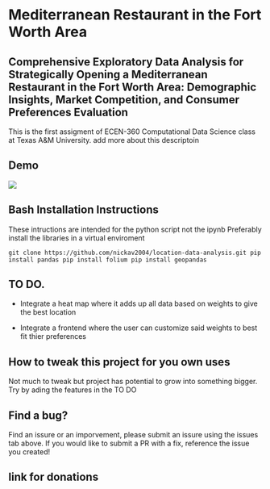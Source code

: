 # Mediterranean Restaurant in the Fort Worth Area

## Comprehensive Exploratory Data Analysis for Strategically Opening a Mediterranean Restaurant in the Fort Worth Area: Demographic Insights, Market Competition, and Consumer Preferences Evaluation

This is the first assigment of ECEN-360 Computational Data Science class at Texas A&M University. add more about this descriptoin

## Demo

<img src="https://i.giphy.com/f7nXNdIKLppPbqX7o2.webp"/>

## Bash Installation Instructions

These intructions are intended for the python script not the ipynb
Preferably install the libraries in a virtual enviroment

`git clone https://github.com/nickav2004/location-data-analysis.git
pip install pandas
pip install folium
pip install geopandas`

## TO DO.

- Integrate a heat map where it adds up all data based on weights to give the best location

- Integrate a frontend where the user can customize said weights to best fit thier preferences

## How to tweak this project for you own uses

Not much to tweak but project has potential to grow into something bigger. Try by ading the features in the TO DO

## Find a bug?

Find an issure or an imporvement, please submit an issure using the issues tab above. If you would like to submit a PR with a fix, reference the issue you created!

## link for donations

<a href="https://www.buymeacoffee.com/nickav"/>
